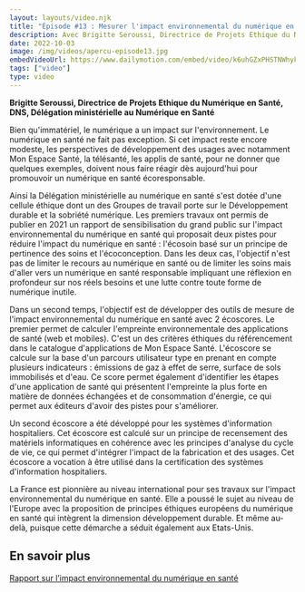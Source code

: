```yaml
---
layout: layouts/video.njk
title: "Épisode #13 : Mesurer l'impact environnemental du numérique en santé"
description: Avec Brigitte Seroussi, Directrice de Projets Ethique du Numérique en Santé, DNS, Délégation ministérielle au Numérique en Santé
date: 2022-10-03
image: /img/videos/apercu-episode13.jpg
embedVideoUrl: https://www.dailymotion.com/embed/video/k6uhGZxPHSTNWhykT4i
tags: ["video"]
type: video
---
```


**Brigitte Seroussi, Directrice de Projets Ethique du Numérique en Santé, DNS, Délégation ministérielle au Numérique en Santé**

Bien qu'immatériel, le numérique a un impact sur l'environnement. Le numérique en santé ne fait pas exception. Si cet impact reste encore modeste, les perspectives de développement des usages avec notamment Mon Espace Santé, la télésanté, les applis de santé, pour ne donner que quelques exemples, doivent nous faire réagir dès aujourd'hui pour promouvoir un numérique en santé écoresponsable.

Ainsi la Délégation ministérielle au numérique en santé s'est dotée d'une cellule éthique dont un des Groupes de travail porte sur le Développement durable et la sobriété numérique. Les premiers travaux ont permis de publier en 2021 un rapport de sensibilisation du grand public sur l'impact environnemental du numérique en santé qui proposait deux pistes pour réduire l'impact du numérique en santé : l'écosoin basé sur un principe de pertinence des soins et l'écoconception. Dans les deux cas, l'objectif n'est pas de limiter le recours au numérique en santé ou de limiter les soins mais d'aller vers un numérique en santé responsable impliquant une réflexion en profondeur sur nos réels besoins et une lutte contre toute forme de numérique inutile.

Dans un second temps, l'objectif est de développer des outils de mesure de l'impact environnemental du numérique en santé avec 2 écoscores. Le premier permet de calculer l'empreinte environnementale des applications de santé (web et mobiles). C'est un des critères éthiques du référencement dans le catalogue d'applications de Mon Espace Santé. L'écoscore se calcule sur la base d'un parcours utilisateur type en prenant en compte plusieurs indicateurs : émissions de gaz à effet de serre, surface de sols immobilisés et d'eau. Ce score permet également d'identifier les étapes d'une application de santé qui présentent l'empreinte la plus forte en matière de données échangées et de consommation d'énergie, ce qui permet aux éditeurs d'avoir des pistes pour s'améliorer.

Un second écoscore a été développé pour les systèmes d'information hospitaliers. Cet écoscore est calculé sur un principe de recensement des matériels informatiques en cohérence avec les principes d'analyse du cycle de vie, ce qui permet d'intégrer l'impact de la fabrication et des usages. Cet écoscore a vocation à être utilisé dans la certification des systèmes d'information hospitaliers.

La France est pionnière au niveau international pour ses travaux sur l'impact environnemental du numérique en santé. Elle a poussé le sujet au niveau de l'Europe avec la proposition de principes éthiques européens du numérique en santé qui intègrent la dimension développement durable. Et même au-delà, puisque cette démarche a séduit également aux Etats-Unis.

## En savoir plus

[Rapport sur l’impact environnemental du numérique en santé](/posts/rapport-numerique-sante/)
